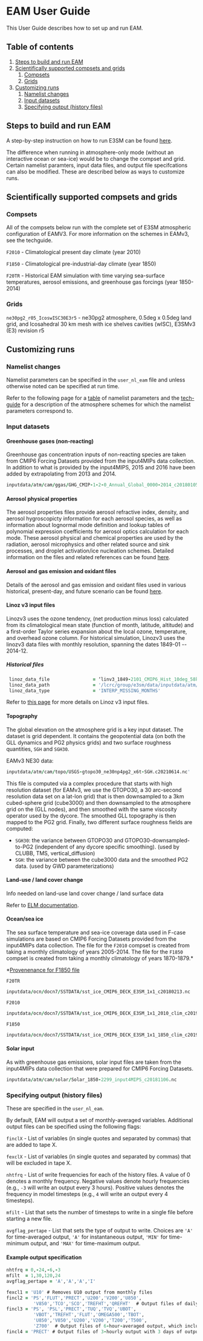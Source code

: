 
# EAM User Guide

This User Guide describes how to set up and run EAM.

## Table of contents

1. [Steps to build and run EAM](#steps-to-build-and-run-eam)
2. [Scientifically supported compsets and grids](#scientifically-supported-compsets-and-grids)
    1. [Compsets](#compsets)
    2. [Grids](#grids)
3. [Customizing runs](#customizing-runs)
    1. [Namelist changes](#namelist-changes)
    2. [Input datasets](#input-datasets)
    3. [Specifying output (history files)](#specifying-output-history-files)

## Steps to build and run EAM

A step-by-step instruction on how to run E3SM can be found [here](https://acme-climate.atlassian.net/wiki/spaces/DOC/pages/2309226536).

The difference when running in atmosphere-only mode (without an interactive ocean or sea-ice) would be to change the compset and grid. Certain namelist paramters, input data files, and output file specifcations can also be modified. These are described below as ways to customize runs.

## Scientifically supported compsets and grids

### Compsets

All of the compsets below run with the complete set of E3SM atmospheric configuration of EAMV3. For more information on the schemes in EAMv3, see the techguide.

`F2010` - Climatological present day climate (year 2010)

`F1850` - Climatological pre-industrial-day climate (year 1850)

`F20TR` - Historical EAM simulation with time varying sea-surface temperatures, aerosol emissions, and greenhouse gas forcings (year 1850-2014)

### Grids

`ne30pg2_r05_IcoswISC30E3r5` - ne30pg2 atmosphere, 0.5deg x 0.5deg land grid, and Icosahedral 30 km mesh with ice shelves cavities (wISC), E3SMv3 (E3) revision r5

## Customizing runs

### Namelist changes

Namelist parameters can be specified in the `user_nl_eam` file and unless otherwise noted can be specified at run time.

Refer to the following page for a [table](namelist_parameters.md) of namelist parameters and the [tech-guide](../tech-guide/index.md) for a description of the atmosphere schemes for which the namelist parameters correspond to.

### Input datasets

#### Greenhouse gases (non-reacting)

Greenhouse gas concentration inputs of non-reacting species are taken from CMIP6 Forcing Datasets provided from the input4MIPs data collection. In addition to what is provided by the input4MIPS, 2015 and 2016 have been added by extrapolating from 2013 and 2014.

```fortran
inputdata/atm/cam/ggas/GHG_CMIP-1-2-0_Annual_Global_0000-2014_c20180105.nc
```

#### Aerosol physical properties

The aerosol properties files provide aerosol refractive index, density, and aerosol hygroscopicty information for each aerosol species, as well as information about lognormal mode definition and lookup tables of polynomial expression coefficients for aerosol optics calculation for each mode. These aerosol physical and chemical properties are used by the radiation, aerosol microphysics and other related source and sink processes, and droplet activation/ice nucleation schemes. Detailed information on the files and related references can be found [here](aerosol_phys_prop.md).

#### Aerosol and gas emission and oxidant files

Details of the aerosol and gas emission and oxidant files used in various historical, present-day, and future scenario can be found [here](emission_oxidant_files.md).

#### Linoz v3 input files

Linozv3 uses the ozone tendency, (net production minus loss) calculated from its climatological mean state (function of month, latitude, altitude) and a first-order Taylor series expansion about the local ozone, temperature, and overhead ozone column. For historical simulation, Linozv3 uses the linozv3 data files with monthly resolution, spanning the dates 1849-01 -- 2014-12.

##### Historical files

```fortran
 linoz_data_file                = ‘linv3_1849-2101_CMIP6_Hist_10deg_58km_c20231207.nc’
 linoz_data_path                = '/lcrc/group/e3sm/data/inputdata/atm/cam/chem/trop_mozart/ub'
 linoz_data_type                = 'INTERP_MISSING_MONTHS'
```

Refer to [this page](https://acme-climate.atlassian.net/wiki/spaces/DOC/pages/3764486280/Production+of+the+Linoz+v3+data) for more details on Linoz v3 input files.

#### Topography

The global elevation on the atmosphere grid is a key input dataset.  The dataset is grid dependent. It contains the geopotential data (on both the GLL dynamics and PG2 physics grids) and two surface roughness quantities, `SGH` and `SGH30`.

EAMv3 NE30 data:

```fortran
inputdata/atm/cam/topo/USGS-gtopo30_ne30np4pg2_x6t-SGH.c20210614.nc'
```

This file is computed via a complex procedure that starts with high resolution dataset (for EAMv3, we use the GTOPO30, a 30 arc-second resolution data set on a lat-lon grid) that is then downsampled to a 3km cubed-sphere grid (cube3000) and then downsampled to the atmosphere  grid on the (GLL nodes), and then smoothed with the same viscosity operator used by the dycore. The smoothed GLL topography is then mapped to the PG2 grid. Finally, two different surface roughness fields are computed:

- `SGH30`: the variance between GTOPO30 and GTOPO30-downsampled-to-PG2 (independent of any dycore specific smoothing).     (used by CLUBB, TMS, vertical_diffusion)
- `SGH`:  the variance between the cube3000 data and the smoothed PG2 data.  (used by GWD parameterizations)

#### Land-use / land cover change

Info needed on land-use land cover change / land surface data

Refer to [ELM documentation](https://docs.e3sm.org/E3SM/ELM/).

#### Ocean/sea ice

The sea surface temperature and sea-ice coverage data used in F-case simulations are based on CMIP6 Forcing Datasets provided from the input4MIPs data collection. The file for the `F2010` compset is created from taking a monthly climatology of years 2005-2014. The file for the `F1850` compset is created from taking a monthly climatology of years 1870-1879.*

*[Provenenance for F1850 file](https://acme-climate.atlassian.net/wiki/spaces/ATM/pages/201525378/Provenance+for+CMIP6+DECK+SST+Sea-Ice+input+data+for+E3SM)

`F20TR`

```fortran
inputdata/ocn/docn7/SSTDATA/sst_ice_CMIP6_DECK_E3SM_1x1_c20180213.nc
```

`F2010`

```fortran
inputdata/ocn/docn7/SSTDATA/sst_ice_CMIP6_DECK_E3SM_1x1_2010_clim_c20190821.nc 
```

`F1850`

```fortran
inputdata/ocn/docn7/SSTDATA/sst_ice_CMIP6_DECK_E3SM_1x1_1850_clim_c20190125.nc
```

#### Solar input

As with greenhouse gas emissions, solar input files are taken from the input4MIPs data collection that were prepared for CMIP6 Forcing Datasets.

```fortran
inputdata/atm/cam/solar/Solar_1850-2299_input4MIPS_c20181106.nc
```

### Specifying output (history files)

These are specified in the `user_nl_eam`.

By default, EAM will output a set of monthly-averaged variables. Additional output files can be specified using the following flags:

`finclX` - List of variables (in single quotes and separated by commas) that are added to tape X.

`fexclX` - List of variables (in single quotes and separated by commas) that will be excluded in tape X.

`nhtfrq` - List of write frequencies for each of the history files. A value of 0 denotes a monthly frequency. Negative values denote hourly frequencies (e.g., `-3` will write an output every 3 hours). Positive values denotes the frequency in model timesteps (e.g., `4` will write an output every 4 timesteps).

`mfilt` - List that sets the number of timesteps to write in a single file before starting a new file.

`avgflag_pertape` - List that sets the type of output to write. Choices are `'A'` for time-averaged output, `'A'` for instantaneous output, `'MIN'` for time-minimum output, and `'MAX'` for time-maximum output.

#### Example output specification

```fortran
nhtfrq = 0,-24,-6,-3
mfilt  = 1,30,120,24
avgflag_pertape = 'A','A','A','I'

fexcl1 = 'U10' # Removes U10 output from monthly files
fincl2 = 'PS','FLUT','PRECT','U200','V200','U850',
          'V850','TCO','SCO','TREFHT','QREFHT'  # Output files of daily-averaged output, which includes 30 days of output in each file
fincl3 = 'PS', 'PSL','PRECT','TUQ','TVQ','UBOT',
          'VBOT','TREFHT','FLUT','OMEGA500','TBOT',
          'U850','V850','U200','V200','T200','T500',
          'Z700'  # Output files of 6-hour-averaged output, which includes 30 days of output in each file
fincl4 = 'PRECT' # Output files of 3-hourly output with 3 days of output in every file
```
